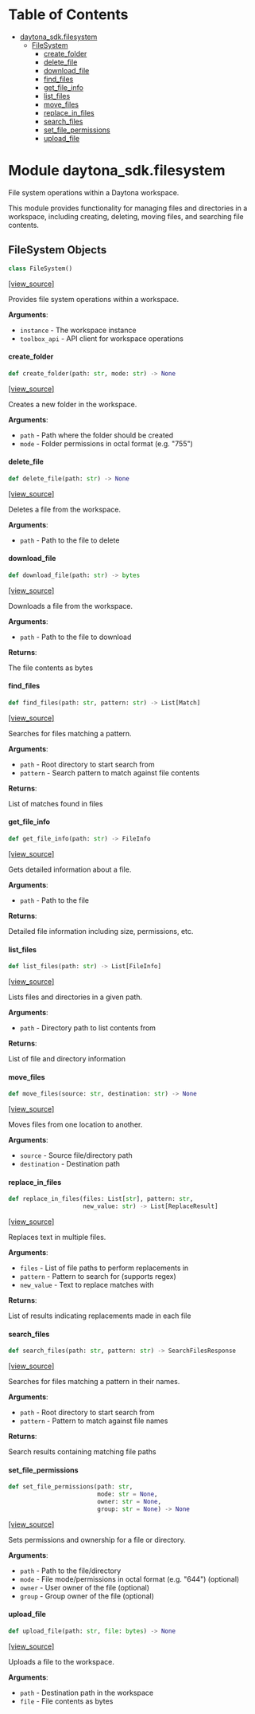 # Table of Contents

* [daytona\_sdk.filesystem](#daytona_sdk.filesystem)
  * [FileSystem](#daytona_sdk.filesystem.FileSystem)
    * [create\_folder](#daytona_sdk.filesystem.FileSystem.create_folder)
    * [delete\_file](#daytona_sdk.filesystem.FileSystem.delete_file)
    * [download\_file](#daytona_sdk.filesystem.FileSystem.download_file)
    * [find\_files](#daytona_sdk.filesystem.FileSystem.find_files)
    * [get\_file\_info](#daytona_sdk.filesystem.FileSystem.get_file_info)
    * [list\_files](#daytona_sdk.filesystem.FileSystem.list_files)
    * [move\_files](#daytona_sdk.filesystem.FileSystem.move_files)
    * [replace\_in\_files](#daytona_sdk.filesystem.FileSystem.replace_in_files)
    * [search\_files](#daytona_sdk.filesystem.FileSystem.search_files)
    * [set\_file\_permissions](#daytona_sdk.filesystem.FileSystem.set_file_permissions)
    * [upload\_file](#daytona_sdk.filesystem.FileSystem.upload_file)

<a id="daytona_sdk.filesystem"></a>

# Module daytona\_sdk.filesystem

File system operations within a Daytona workspace.

This module provides functionality for managing files and directories in a workspace,
including creating, deleting, moving files, and searching file contents.

<a id="daytona_sdk.filesystem.FileSystem"></a>

## FileSystem Objects

```python
class FileSystem()
```

[[view_source]](https://github.com/daytonaio/daytona-client/blob/1398af77e9dc731b596a6407c9aac388c5e999a6/packages/python/src/daytona_sdk/filesystem.py#L20)

Provides file system operations within a workspace.

**Arguments**:

- `instance` - The workspace instance
- `toolbox_api` - API client for workspace operations

<a id="daytona_sdk.filesystem.FileSystem.create_folder"></a>

#### create\_folder

```python
def create_folder(path: str, mode: str) -> None
```

[[view_source]](https://github.com/daytonaio/daytona-client/blob/1398af77e9dc731b596a6407c9aac388c5e999a6/packages/python/src/daytona_sdk/filesystem.py#L32)

Creates a new folder in the workspace.

**Arguments**:

- `path` - Path where the folder should be created
- `mode` - Folder permissions in octal format (e.g. "755")

<a id="daytona_sdk.filesystem.FileSystem.delete_file"></a>

#### delete\_file

```python
def delete_file(path: str) -> None
```

[[view_source]](https://github.com/daytonaio/daytona-client/blob/1398af77e9dc731b596a6407c9aac388c5e999a6/packages/python/src/daytona_sdk/filesystem.py#L43)

Deletes a file from the workspace.

**Arguments**:

- `path` - Path to the file to delete

<a id="daytona_sdk.filesystem.FileSystem.download_file"></a>

#### download\_file

```python
def download_file(path: str) -> bytes
```

[[view_source]](https://github.com/daytonaio/daytona-client/blob/1398af77e9dc731b596a6407c9aac388c5e999a6/packages/python/src/daytona_sdk/filesystem.py#L53)

Downloads a file from the workspace.

**Arguments**:

- `path` - Path to the file to download
  

**Returns**:

  The file contents as bytes

<a id="daytona_sdk.filesystem.FileSystem.find_files"></a>

#### find\_files

```python
def find_files(path: str, pattern: str) -> List[Match]
```

[[view_source]](https://github.com/daytonaio/daytona-client/blob/1398af77e9dc731b596a6407c9aac388c5e999a6/packages/python/src/daytona_sdk/filesystem.py#L66)

Searches for files matching a pattern.

**Arguments**:

- `path` - Root directory to start search from
- `pattern` - Search pattern to match against file contents
  

**Returns**:

  List of matches found in files

<a id="daytona_sdk.filesystem.FileSystem.get_file_info"></a>

#### get\_file\_info

```python
def get_file_info(path: str) -> FileInfo
```

[[view_source]](https://github.com/daytonaio/daytona-client/blob/1398af77e9dc731b596a6407c9aac388c5e999a6/packages/python/src/daytona_sdk/filesystem.py#L80)

Gets detailed information about a file.

**Arguments**:

- `path` - Path to the file
  

**Returns**:

  Detailed file information including size, permissions, etc.

<a id="daytona_sdk.filesystem.FileSystem.list_files"></a>

#### list\_files

```python
def list_files(path: str) -> List[FileInfo]
```

[[view_source]](https://github.com/daytonaio/daytona-client/blob/1398af77e9dc731b596a6407c9aac388c5e999a6/packages/python/src/daytona_sdk/filesystem.py#L93)

Lists files and directories in a given path.

**Arguments**:

- `path` - Directory path to list contents from
  

**Returns**:

  List of file and directory information

<a id="daytona_sdk.filesystem.FileSystem.move_files"></a>

#### move\_files

```python
def move_files(source: str, destination: str) -> None
```

[[view_source]](https://github.com/daytonaio/daytona-client/blob/1398af77e9dc731b596a6407c9aac388c5e999a6/packages/python/src/daytona_sdk/filesystem.py#L106)

Moves files from one location to another.

**Arguments**:

- `source` - Source file/directory path
- `destination` - Destination path

<a id="daytona_sdk.filesystem.FileSystem.replace_in_files"></a>

#### replace\_in\_files

```python
def replace_in_files(files: List[str], pattern: str,
                     new_value: str) -> List[ReplaceResult]
```

[[view_source]](https://github.com/daytonaio/daytona-client/blob/1398af77e9dc731b596a6407c9aac388c5e999a6/packages/python/src/daytona_sdk/filesystem.py#L119)

Replaces text in multiple files.

**Arguments**:

- `files` - List of file paths to perform replacements in
- `pattern` - Pattern to search for (supports regex)
- `new_value` - Text to replace matches with
  

**Returns**:

  List of results indicating replacements made in each file

<a id="daytona_sdk.filesystem.FileSystem.search_files"></a>

#### search\_files

```python
def search_files(path: str, pattern: str) -> SearchFilesResponse
```

[[view_source]](https://github.com/daytonaio/daytona-client/blob/1398af77e9dc731b596a6407c9aac388c5e999a6/packages/python/src/daytona_sdk/filesystem.py#L140)

Searches for files matching a pattern in their names.

**Arguments**:

- `path` - Root directory to start search from
- `pattern` - Pattern to match against file names
  

**Returns**:

  Search results containing matching file paths

<a id="daytona_sdk.filesystem.FileSystem.set_file_permissions"></a>

#### set\_file\_permissions

```python
def set_file_permissions(path: str,
                         mode: str = None,
                         owner: str = None,
                         group: str = None) -> None
```

[[view_source]](https://github.com/daytonaio/daytona-client/blob/1398af77e9dc731b596a6407c9aac388c5e999a6/packages/python/src/daytona_sdk/filesystem.py#L154)

Sets permissions and ownership for a file or directory.

**Arguments**:

- `path` - Path to the file/directory
- `mode` - File mode/permissions in octal format (e.g. "644") (optional)
- `owner` - User owner of the file (optional)
- `group` - Group owner of the file (optional)

<a id="daytona_sdk.filesystem.FileSystem.upload_file"></a>

#### upload\_file

```python
def upload_file(path: str, file: bytes) -> None
```

[[view_source]](https://github.com/daytonaio/daytona-client/blob/1398af77e9dc731b596a6407c9aac388c5e999a6/packages/python/src/daytona_sdk/filesystem.py#L173)

Uploads a file to the workspace.

**Arguments**:

- `path` - Destination path in the workspace
- `file` - File contents as bytes

